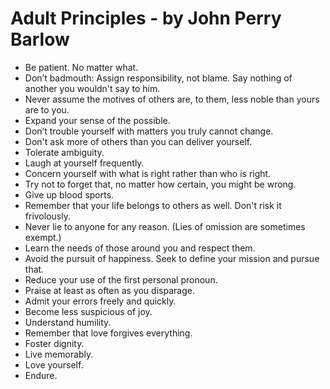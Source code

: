 # Adult Principles - by John Perry Barlow

* Be patient. No matter what.
* Don’t badmouth: Assign responsibility, not blame. Say nothing of another you wouldn't say to him.
* Never assume the motives of others are, to them, less noble than yours are to you.
* Expand your sense of the possible.
* Don’t trouble yourself with matters you truly cannot change.
* Don't ask more of others than you can deliver yourself.
* Tolerate ambiguity.
* Laugh at yourself frequently.
* Concern yourself with what is right rather than who is right.
* Try not to forget that, no matter how certain, you might be wrong.
* Give up blood sports.
* Remember that your life belongs to others as well. Don't risk it frivolously.
* Never lie to anyone for any reason. (Lies of omission are sometimes exempt.)
* Learn the needs of those around you and respect them.
* Avoid the pursuit of happiness. Seek to define your mission and pursue that.
* Reduce your use of the first personal pronoun.
* Praise at least as often as you disparage.
* Admit your errors freely and quickly.
* Become less suspicious of joy.
* Understand humility.
* Remember that love forgives everything.
* Foster dignity.
* Live memorably.
* Love yourself.
* Endure.
